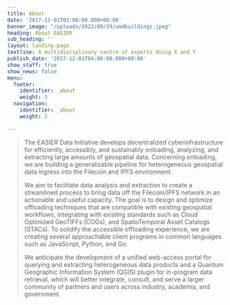 ```yaml
---
title: About
date: '2017-11-01T03:00:00.000+00:00'
banner_image: "/uploads/2022/09/29/umdbuildings.jpeg"
heading: About EASIER
sub_heading: ''
layout: landing-page
textline: A multidisciplinary centre of experts doing X and Y
publish_date: '2017-12-01T04:00:00.000+00:00'
show_staff: true
show_news: false
menu:
  footer:
    identifier: _about
    weight: 3
  navigation:
    identifier: _about
    weight: 2

---
```

> The EASIER Data Initiative develops decentralized cyberinfrastructure for efficiently, accessibly, and sustainably onloading, analyzing, and extracting large amounts of geospatial data. Concerning onloading, we are building a generalizable pipeline for heterogeneous geospatial data ingress into the Filecoin and IPFS environment.
>
>   
> We aim to facilitate data analysis and extraction to create a streamlined process to bring data off the Filecoin/IPFS network in an actionable and useful capacity. The goal is to design and optimize offloading techniques that are compatible with existing geospatial workflows, integrating with existing standards such as Cloud Optimized GeoTIFFs (COGs), and SpatioTemporal Asset Catalogs (STACs). To solidify the accessible offloading experience, we are creating several approachable client programs in common languages such as JavaScript, Python, and Go.
>
>   
> We anticipate the development of a unified web-access portal for querying and extracting heterogeneous data products and a Quantum Geographic Information System (QGIS) plugin for in-program data retrieval, which will better integrate, consult, and serve a larger community of partners and users across industry, academia, and government.